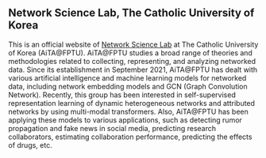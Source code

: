 ## Network Science Lab, The Catholic University of Korea

This is an official website of [Network Science Lab](https://nslab-cuk.github.io/) at The Catholic University of Korea (AiTA@FPTU). AiTA@FPTU studies a broad range of theories and methodologies related to collecting, representing, and analyzing networked data. Since its establishment in September 2021, AiTA@FPTU has dealt with various artificial intelligence and machine learning models for networked data, including network embedding models and GCN (Graph Convolution Network). Recently, this group has been interested in self-supervised representation learning of dynamic heterogeneous networks and attributed networks by using multi-modal transformers. Also, AiTA@FPTU has been applying these models to various applications, such as detecting rumor propagation and fake news in social media, predicting research collaborators, estimating collaboration performance, predicting the effects of drugs, etc.
